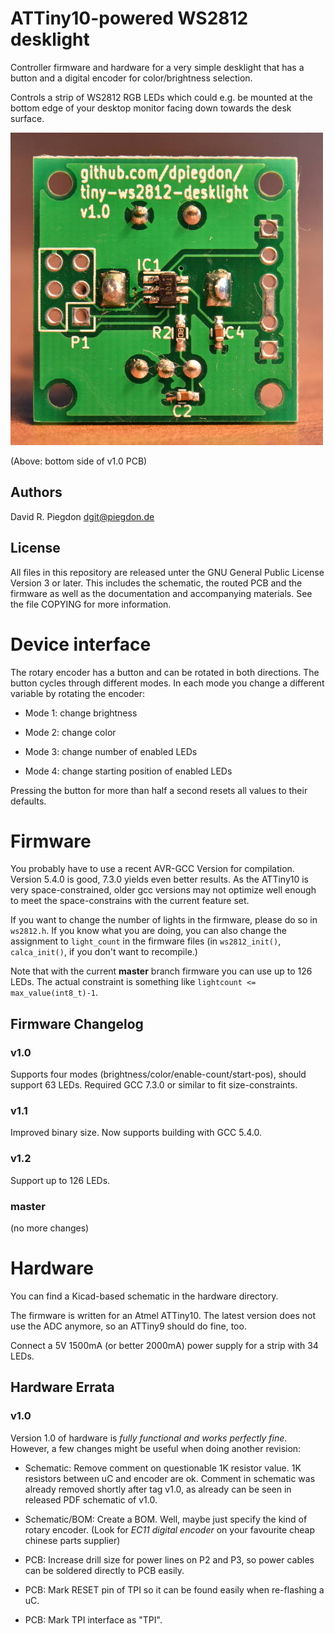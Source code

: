 <!-- vim: fo=a tw=80 colorcolumn=80 syntax=markdown :
-->

ATTiny10-powered WS2812 desklight
=================================

Controller firmware and hardware for a very simple desklight that has a button
and a digital encoder for color/brightness selection.

Controls a strip of WS2812 RGB LEDs which could e.g. be mounted at the bottom
edge of your desktop monitor facing down towards the desk surface.

![PCB v1.0 bottom side photo](
https://github.com/dpiegdon/tiny-ws2812-desklight/blob/master/hardware/production/tiny-ws2812-desklight-v1.0_bottom-pcb.jpg?raw=true)

(Above: bottom side of v1.0 PCB)


Authors
-------

David R. Piegdon <dgit@piegdon.de>


License
-------

All files in this repository are released unter the GNU General Public License
Version 3 or later. This includes the schematic, the routed PCB and the firmware
as well as the documentation and accompanying materials. See the file COPYING
for more information.


Device interface
================

The rotary encoder has a button and can be rotated in both directions. The
button cycles through different modes. In each mode you change a different
variable by rotating the encoder:

* Mode 1: change brightness

* Mode 2: change color

* Mode 3: change number of enabled LEDs

* Mode 4: change starting position of enabled LEDs

Pressing the button for more than half a second resets all values to their
defaults.


Firmware
========

You probably have to use a recent AVR-GCC Version for compilation. Version 5.4.0
is good, 7.3.0 yields even better results. As the ATTiny10 is very
space-constrained, older gcc versions may not optimize well enough to meet the
space-constrains with the current feature set.

If you want to change the number of lights in the firmware, please do so in
`ws2812.h`. If you know what you are doing, you can also change the assignment
to `light_count` in the firmware files (in `ws2812_init()`, `calca_init()`, if
you don't want to recompile.)

Note that with the current <b>master</b> branch firmware you can use up to 126
LEDs. The actual constraint is something like `lightcount <=
max_value(int8_t)-1`.


Firmware Changelog
------------------

### v1.0

Supports four modes (brightness/color/enable-count/start-pos),
should support 63 LEDs. Required GCC 7.3.0 or similar to fit
size-constraints.


### v1.1

Improved binary size. Now supports building with GCC 5.4.0.

### v1.2

Support up to 126 LEDs.

### master

(no more changes)

Hardware
========

You can find a Kicad-based schematic in the hardware directory.

The firmware is written for an Atmel ATTiny10. The latest version does not use
the ADC anymore, so an ATTiny9 should do fine, too.

Connect a 5V 1500mA (or better 2000mA) power supply for a strip with 34 LEDs.


Hardware Errata
---------------

### v1.0

Version 1.0 of hardware is <i>fully functional and works perfectly fine</i>.
However, a few changes might be useful when doing another revision:

 * Schematic: Remove comment on questionable 1K resistor value. 1K resistors
   between uC and encoder are ok. Comment in schematic was already removed
   shortly after tag v1.0, as already can be seen in released PDF schematic of
   v1.0.

 * Schematic/BOM: Create a BOM. Well, maybe just specify the kind of rotary
   encoder. (Look for <i>EC11 digital encoder</i> on your favourite cheap
   chinese parts supplier)

 * PCB: Increase drill size for power lines on P2 and P3, so power cables can
   be soldered directly to PCB easily.

 * PCB: Mark RESET pin of TPI so it can be found easily when re-flashing a uC.

 * PCB: Mark TPI interface as "TPI".


